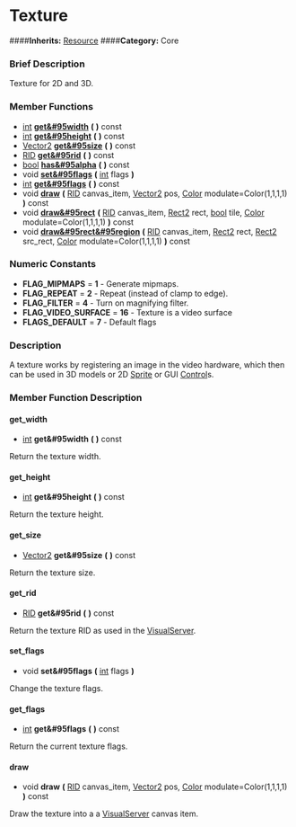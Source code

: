 #  Texture  
####**Inherits:** [Resource](class_resource)
####**Category:** Core

###  Brief Description  
Texture for 2D and 3D.

###  Member Functions 
  * [int](class_int)  **[get&#95width](#get_width)**  **(** **)** const
  * [int](class_int)  **[get&#95height](#get_height)**  **(** **)** const
  * [Vector2](class_vector2)  **[get&#95size](#get_size)**  **(** **)** const
  * [RID](class_rid)  **[get&#95rid](#get_rid)**  **(** **)** const
  * [bool](class_bool)  **[has&#95alpha](#has_alpha)**  **(** **)** const
  * void  **[set&#95flags](#set_flags)**  **(** [int](class_int) flags  **)**
  * [int](class_int)  **[get&#95flags](#get_flags)**  **(** **)** const
  * void  **[draw](#draw)**  **(** [RID](class_rid) canvas_item, [Vector2](class_vector2) pos, [Color](class_color) modulate=Color(1,1,1,1)  **)** const
  * void  **[draw&#95rect](#draw_rect)**  **(** [RID](class_rid) canvas_item, [Rect2](class_rect2) rect, [bool](class_bool) tile, [Color](class_color) modulate=Color(1,1,1,1)  **)** const
  * void  **[draw&#95rect&#95region](#draw_rect_region)**  **(** [RID](class_rid) canvas_item, [Rect2](class_rect2) rect, [Rect2](class_rect2) src_rect, [Color](class_color) modulate=Color(1,1,1,1)  **)** const

###  Numeric Constants  
  * **FLAG_MIPMAPS** = **1** - Generate mipmaps.
  * **FLAG_REPEAT** = **2** - Repeat (instead of clamp to edge).
  * **FLAG_FILTER** = **4** - Turn on magnifying filter.
  * **FLAG_VIDEO_SURFACE** = **16** - Texture is a video surface
  * **FLAGS_DEFAULT** = **7** - Default flags

###  Description  
A texture works by registering an image in the video hardware, which then can be used in 3D models or 2D [Sprite](class_sprite) or GUI [Control](class_control)s.

###  Member Function Description  

#### <a name="get_width">get_width</a>
  * [int](class_int)  **get&#95width**  **(** **)** const

Return the texture width.

#### <a name="get_height">get_height</a>
  * [int](class_int)  **get&#95height**  **(** **)** const

Return the texture height.

#### <a name="get_size">get_size</a>
  * [Vector2](class_vector2)  **get&#95size**  **(** **)** const

Return the texture size.

#### <a name="get_rid">get_rid</a>
  * [RID](class_rid)  **get&#95rid**  **(** **)** const

Return the texture RID as used in the [VisualServer](class_visualserver).

#### <a name="set_flags">set_flags</a>
  * void  **set&#95flags**  **(** [int](class_int) flags  **)**

Change the texture flags.

#### <a name="get_flags">get_flags</a>
  * [int](class_int)  **get&#95flags**  **(** **)** const

Return the current texture flags.

#### <a name="draw">draw</a>
  * void  **draw**  **(** [RID](class_rid) canvas_item, [Vector2](class_vector2) pos, [Color](class_color) modulate=Color(1,1,1,1)  **)** const

Draw the texture into a a [VisualServer](class_visualserver) canvas item.

